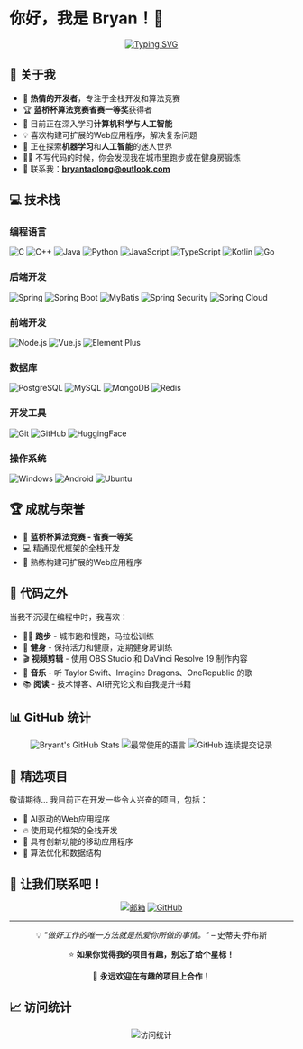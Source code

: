 # 你好，我是 Bryan！👋

<div align="center">
  
  [![Typing SVG](https://readme-typing-svg.demolab.com?font=Fira+Code&pause=1000&color=2196F3&center=true&vCenter=true&width=435&lines=%E5%85%A8%E6%A0%88%E5%BC%80%E5%8F%91%E8%80%85;%E7%AE%97%E6%B3%95%E7%AB%9E%E8%B5%9B%E8%8E%B7%E5%A5%96%E8%80%85;AI+%26+ML+%E7%88%B1%E5%A5%BD%E8%80%85;%E6%B0%B8%E8%BF%9C%E5%9C%A8%E5%AD%A6%E4%B9%A0%E6%96%B0%E6%8A%80%E6%9C%AF)](https://git.io/typing-svg)
  
</div>

## 🚀 关于我

- 🎯 **热情的开发者**，专注于全栈开发和算法竞赛
- 🏆 **蓝桥杯算法竞赛省赛一等奖**获得者
- 🌱 目前正在深入学习**计算机科学与人工智能**
- 💡 喜欢构建可扩展的Web应用程序，解决复杂问题
- 🤖 正在探索**机器学习**和**人工智能**的迷人世界
- 🏃‍♂️ 不写代码的时候，你会发现我在城市里跑步或在健身房锻炼
- 📧 联系我：**bryantaolong@outlook.com**

## 💻 技术栈

### 编程语言
![C](https://img.shields.io/badge/C-00599C?style=for-the-badge&logo=c&logoColor=white)
![C++](https://img.shields.io/badge/C++-00599C?style=for-the-badge&logo=c%2B%2B&logoColor=white)
![Java](https://img.shields.io/badge/Java-ED8B00?style=for-the-badge&logo=openjdk&logoColor=white)
![Python](https://img.shields.io/badge/Python-3776AB?style=for-the-badge&logo=python&logoColor=white)
![JavaScript](https://img.shields.io/badge/JavaScript-F7DF1E?style=for-the-badge&logo=javascript&logoColor=black)
![TypeScript](https://img.shields.io/badge/TypeScript-3178C6?style=for-the-badge&logo=typescript&logoColor=white)
![Kotlin](https://img.shields.io/badge/Kotlin-0095D5?style=for-the-badge&logo=kotlin&logoColor=white)
![Go](https://img.shields.io/badge/Go-00ADD8?style=for-the-badge&logo=go&logoColor=white)

### 后端开发
![Spring](https://img.shields.io/badge/Spring-6DB33F?style=for-the-badge&logo=spring&logoColor=white)
![Spring Boot](https://img.shields.io/badge/Spring_Boot-6DB33F?style=for-the-badge&logo=spring-boot&logoColor=white)
![MyBatis](https://img.shields.io/badge/MyBatis-DC382D?style=for-the-badge&logo=mybatis&logoColor=white)
![Spring Security](https://img.shields.io/badge/Spring_Security-6DB33F?style=for-the-badge&logo=spring-security&logoColor=white)
![Spring Cloud](https://img.shields.io/badge/Spring_Cloud-6DB33F?style=for-the-badge&logo=spring&logoColor=white)

### 前端开发
![Node.js](https://img.shields.io/badge/Node.js-43853D?style=for-the-badge&logo=node.js&logoColor=white)
![Vue.js](https://img.shields.io/badge/Vue.js-35495E?style=for-the-badge&logo=vue.js&logoColor=4FC08D)
![Element Plus](https://img.shields.io/badge/Element_Plus-409EFF?style=for-the-badge&logo=element&logoColor=white)

### 数据库
![PostgreSQL](https://img.shields.io/badge/PostgreSQL-4169E1?style=for-the-badge&logo=postgresql&logoColor=white)
![MySQL](https://img.shields.io/badge/MySQL-005C84?style=for-the-badge&logo=mysql&logoColor=white)
![MongoDB](https://img.shields.io/badge/MongoDB-4EA94B?style=for-the-badge&logo=mongodb&logoColor=white)
![Redis](https://img.shields.io/badge/Redis-DC382D?style=for-the-badge&logo=redis&logoColor=white)

### 开发工具
![Git](https://img.shields.io/badge/Git-F05032?style=for-the-badge&logo=git&logoColor=white)
![GitHub](https://img.shields.io/badge/GitHub-100000?style=for-the-badge&logo=github&logoColor=white)
![HuggingFace](https://img.shields.io/badge/🤗_Hugging_Face-FFD21E?style=for-the-badge&logoColor=black)

### 操作系统
![Windows](https://img.shields.io/badge/Windows-0078D6?style=for-the-badge&logo=windows&logoColor=white)
![Android](https://img.shields.io/badge/Android-3DDC84?style=for-the-badge&logo=android&logoColor=white)
![Ubuntu](https://img.shields.io/badge/Ubuntu-E95420?style=for-the-badge&logo=ubuntu&logoColor=white)

## 🏆 成就与荣誉

- 🥇 **蓝桥杯算法竞赛 - 省赛一等奖**
- 💻 精通现代框架的全栈开发
- 🔧 熟练构建可扩展的Web应用程序

## 🎵 代码之外

当我不沉浸在编程中时，我喜欢：

- 🏃‍♂️ **跑步** - 城市跑和慢跑，马拉松训练
- 💪 **健身** - 保持活力和健康，定期健身房训练
- 🎬 **视频剪辑** - 使用 OBS Studio 和 DaVinci Resolve 19 制作内容
- 🎵 **音乐** - 听 Taylor Swift、Imagine Dragons、OneRepublic 的歌
- 📚 **阅读** - 技术博客、AI研究论文和自我提升书籍

## 📊 GitHub 统计

<div align="center">
  
  <img src="https://github-readme-stats.vercel.app/api?username=bryantaolong&show_icons=true&theme=radical&hide_border=true&count_private=true" alt="Bryant's GitHub Stats" />
  
  <img src="https://github-readme-stats.vercel.app/api/top-langs/?username=bryantaolong&layout=compact&theme=radical&hide_border=true" alt="最常使用的语言" />
  
  <img src="https://github-readme-streak-stats.herokuapp.com/?user=bryantaolong&theme=radical&hide_border=true" alt="GitHub 连续提交记录" />
  
</div>

## 🌟 精选项目

敬请期待... 我目前正在开发一些令人兴奋的项目，包括：
- 🤖 AI驱动的Web应用程序
- 🔥 使用现代框架的全栈开发
- 📱 具有创新功能的移动应用程序
- 🎯 算法优化和数据结构

## 🤝 让我们联系吧！

<div align="center">
  
  [![邮箱](https://img.shields.io/badge/邮箱-D14836?style=for-the-badge&logo=gmail&logoColor=white)](mailto:bryantaolong@outlook.com)
  [![GitHub](https://img.shields.io/badge/GitHub-100000?style=for-the-badge&logo=github&logoColor=white)](https://github.com/bryantaolong)
  
</div>

---

<div align="center">
  
  💡 *"做好工作的唯一方法就是热爱你所做的事情。"* – 史蒂夫·乔布斯
  
  ⭐️ **如果你觉得我的项目有趣，别忘了给个星标！**
  
  🚀 **永远欢迎在有趣的项目上合作！**
  
</div>

## 📈 访问统计

<div align="center">
  
  ![访问统计](https://komarev.com/ghpvc/?username=bryantaolong&style=for-the-badge&color=brightgreen)
  
</div>
